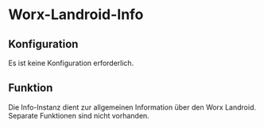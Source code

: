 <!DOCTYPE html>
<html lang="de">
  <head>
    <meta charset="utf-8">
	<meta name="viewport" content="width=device-width">
  </head>

  <body>
	<h1>Worx-Landroid-Info</h1>
	<h2>Konfiguration</h2>
	Es ist keine Konfiguration erforderlich.
	<h2>Funktion</h2>
	Die Info-Instanz dient zur allgemeinen Information über den Worx Landroid. Separate Funktionen sind nicht vorhanden.
  </body>
</html>

